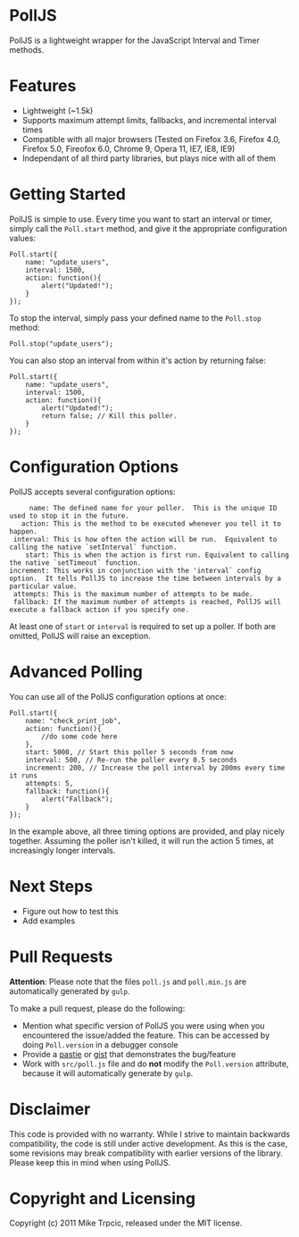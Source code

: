 # PollJS #
PollJS is a lightweight wrapper for the JavaScript Interval and Timer methods.

# Features #
* Lightweight (~1.5k)
* Supports maximum attempt limits, fallbacks, and incremental interval times
* Compatible with all major browsers (Tested on Firefox 3.6, Firefox 4.0, Firefox 5.0, Fireofox 6.0, Chrome 9, Opera 11, IE7, IE8, IE9)
* Independant of all third party libraries, but plays nice with all of them

# Getting Started #
PollJS is simple to use.  Every time you want to start an interval or timer, simply call the `Poll.start` method, and give it the appropriate configuration values:

    Poll.start({
        name: "update_users",
        interval: 1500,
        action: function(){
            alert("Updated!");
        }
    });

To stop the interval, simply pass your defined name to the `Poll.stop` method:

    Poll.stop("update_users");

You can also stop an interval from within it's action by returning false:

    Poll.start({
        name: "update_users",
        interval: 1500,
        action: function(){
            alert("Updated!");
            return false; // Kill this poller.
        }
    });

# Configuration Options #
PollJS accepts several configuration options:

         name: The defined name for your poller.  This is the unique ID used to stop it in the future.   
       action: This is the method to be executed whenever you tell it to happen.
     interval: This is how often the action will be run.  Equivalent to calling the native `setInterval` function.
        start: This is when the action is first run. Equivalent to calling the native `setTimeout` function.
    increment: This works in conjunction with the 'interval` config option.  It tells PollJS to increase the time between intervals by a particular value.
     attempts: This is the maximum number of attempts to be made.
     fallback: If the maximum number of attempts is reached, PollJS will execute a fallback action if you specify one.

At least one of `start` or `interval` is required to set up a poller.  If both are omitted, PollJS will raise an exception.

# Advanced Polling #
You can use all of the PollJS configuration options at once:

    Poll.start({
        name: "check_print_job",
        action: function(){
            //do some code here
        },
        start: 5000, // Start this poller 5 seconds from now
        interval: 500, // Re-run the poller every 0.5 seconds
        increment: 200, // Increase the poll interval by 200ms every time it runs
        attempts: 5,
        fallback: function(){
            alert("Fallback");
        }
    });

In the example above, all three timing options are provided, and play nicely together.  Assuming the poller isn't killed, it will run the action 5 times, at increasingly longer intervals.

# Next Steps #
* Figure out how to test this
* Add examples

# Pull Requests #

**Attention**: Please note that the files `poll.js` and `poll.min.js` are automatically generated by `gulp`.

To make a pull request, please do the following:

* Mention what specific version of PollJS you were using when you encountered the issue/added the feature.  This can be accessed by doing `Poll.version` in a debugger console
* Provide a [pastie](http://pastie.org/) or [gist](https://gist.github.com/) that demonstrates the bug/feature
* Work with `src/poll.js` file and do **not** modify the `Poll.version` attribute, because it will automatically generate by `gulp`.

# Disclaimer #
This code is provided with no warranty.  While I strive to maintain backwards compatibility, the code is still under active development.  As this is the case, some revisions may break compatibility with earlier versions of the library.  Please keep this in mind when using PollJS.

# Copyright and Licensing #
Copyright (c) 2011 Mike Trpcic, released under the MIT license.
